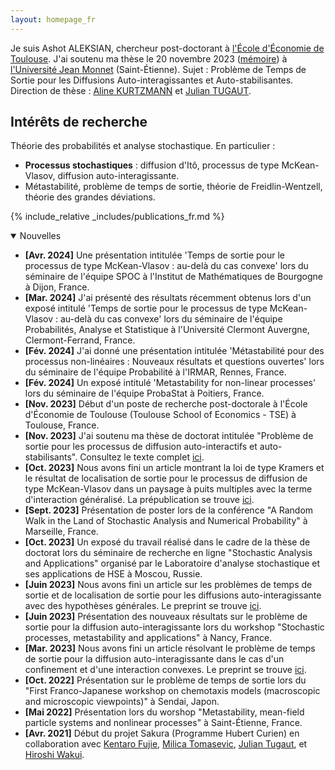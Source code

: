 ```yaml
---
layout: homepage_fr
---
```


Je suis Ashot ALEKSIAN, chercheur post-doctorant à [l'École d'Économie de Toulouse](https://www.tse-fr.eu). J'ai soutenu ma thèse le 20 novembre 2023 ([mémoire](https://theses.hal.science/INSA-LYON-THESES/tel-04287981)) à [l'Université Jean Monnet](https://www.univ-st-etienne.fr/fr/index.html) (Saint-Étienne). Sujet : Problème de Temps de Sortie pour les Diffusions Auto-interagissantes et Auto-stabilisantes. Direction de thèse : [Aline KURTZMANN](https://iecl.univ-lorraine.fr/membre-iecl/kurtzmann-aline-2/) et [Julian TUGAUT](http://tugaut.perso.math.cnrs.fr/accueil.html). 

## Intérêts de recherche

Théorie des probabilités et analyse stochastique. En particulier :
* **Processus stochastiques** : diffusion d'Itô, processus de type McKean-Vlasov, diffusion auto-interagissante.
* Métastabilité, problème de temps de sortie, théorie de Freidlin-Wentzell, théorie des grandes déviations.

{% include_relative _includes/publications_fr.md %}

<details open>
<summary>   Nouvelles </summary>

<ul>
    <li><strong>[Avr. 2024]</strong> Une présentation intitulée 'Temps de sortie pour le processus de type McKean-Vlasov : au-delà du cas convexe' lors du séminaire de l'équipe SPOC à l'Institut de Mathématiques de Bourgogne à Dijon, France.</li>    
    <li><strong>[Mar. 2024]</strong> J'ai présenté des résultats récemment obtenus lors d'un exposé intitulé 'Temps de sortie pour le processus de type McKean-Vlasov : au-delà du cas convexe' lors du séminaire de l'équipe Probabilités, Analyse et Statistique à l'Université Clermont Auvergne, Clermont-Ferrand, France.</li>    
    <li><strong>[Fév. 2024]</strong> J'ai donné une présentation intitulée 'Métastabilité pour des processus non-linéaires : Nouveaux résultats et questions ouvertes' lors du séminaire de l'équipe Probabilité à l'IRMAR, Rennes, France.</li>  
    <li><strong>[Fév. 2024]</strong> Un exposé intitulé 'Metastability for non-linear processes' lors du séminaire de l'équipe ProbaStat à Poitiers, France.</li>
    <li><strong>[Nov. 2023]</strong> Début d'un poste de recherche post-doctorale à l'École d'Économie de Toulouse (Toulouse School of Economics - TSE) à Toulouse, France.</li>
    <li><strong>[Nov. 2023]</strong> J'ai soutenu ma thèse de doctorat intitulée "Problème de sortie pour les processus de diffusion auto-interactifs et auto-stabilisants". Consultez le texte complet <a href="https://theses.hal.science/INSA-LYON-THESES/tel-04287981v1">ici</a>.</li>
    <li><strong>[Oct. 2023]</strong> Nous avons fini un article montrant la loi de type Kramers et le résultat de localisation de sortie pour le processus de diffusion de type McKean-Vlasov dans un paysage à puits multiples avec la terme d'interaction généralisé. La prépublication se trouve <a href="https://arxiv.org/pdf/2310.20471.pdf">ici</a>.</li>
    <li><strong>[Sept. 2023]</strong> Présentation de poster lors de la conférence "A Random Walk in the Land of Stochastic Analysis and Numerical Probability" à Marseille, France.</li>
    <li><strong>[Oct. 2023]</strong> Un exposé du travail réalisé dans le cadre de la thèse de doctorat lors du séminaire de recherche en ligne "Stochastic Analysis and Applications" organisé par le Laboratoire d'analyse stochastique et ses applications de HSE à Moscou, Russie.</li>
    <li><strong>[Juin 2023]</strong> Nous avons fini un article sur les problèmes de temps de sortie et de localisation de sortie pour les diffusions auto-interagissante avec des hypothèses générales. Le preprint se trouve <a href="https://arxiv.org/pdf/2306.08706.pdf">ici</a>.</li>
    <li><strong>[Juin 2023]</strong> Présentation des nouveaux résultats sur le problème de sortie pour la diffusion auto-interagissante lors du workshop "Stochastic processes, metastability and applications" à Nancy, France.</li>
    <li><strong>[Mar. 2023]</strong> Nous avons fini un article résolvant le problème de temps de sortie pour la diffusion auto-interagissante dans le cas d'un confinement et d'une interaction convexes. Le preprint se trouve <a href="https://arxiv.org/pdf/2303.14997.pdf">ici</a>.</li>
    <li><strong>[Oct. 2022]</strong> Présentation sur le problème de temps de sortie lors du "First Franco-Japanese workshop on chemotaxis models (macroscopic and microscopic viewpoints)" à Sendai, Japon.</li>
    <li><strong>[Mai 2022]</strong> Présentation lors du worshop "Metastability, mean-field particle systems and nonlinear processes" à Saint-Étienne, France.</li>
    <li><strong>[Avr. 2021]</strong> Début du projet Sakura (Programme Hubert Curien) en collaboration avec <a href="http://www.math.tohoku.ac.jp/~fujie/main_eng.html">Kentaro Fujie</a>, <a href="http://www.cmapx.polytechnique.fr/~milica.tomasevic/">Milica Tomasevic</a>, <a href="https://tugaut.perso.math.cnrs.fr/research_grants.html">Julian Tugaut</a>, et <a href="https://www.researchgate.net/profile/Hiroshi-Wakui">Hiroshi Wakui</a>.</li>
</ul>


</details>
